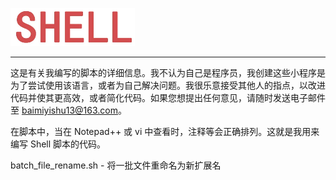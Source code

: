  ![shell](images/shell.png)

---

这是有关我编写的脚本的详细信息。我不认为自己是程序员，我创建这些小程序是为了尝试使用该语言，或者为自己解决问题。我很乐意接受其他人的指点，以改进代码并使其更高效，或者简化代码。如果您想提出任何意见，请随时发送电子邮件至 baimiyishu13@163.com。

在脚本中，当在 Notepad++ 或 vi 中查看时，注释等会正确排列。这就是我用来编写 Shell 脚本的代码。

batch_file_rename.sh    -   将一批文件重命名为新扩展名